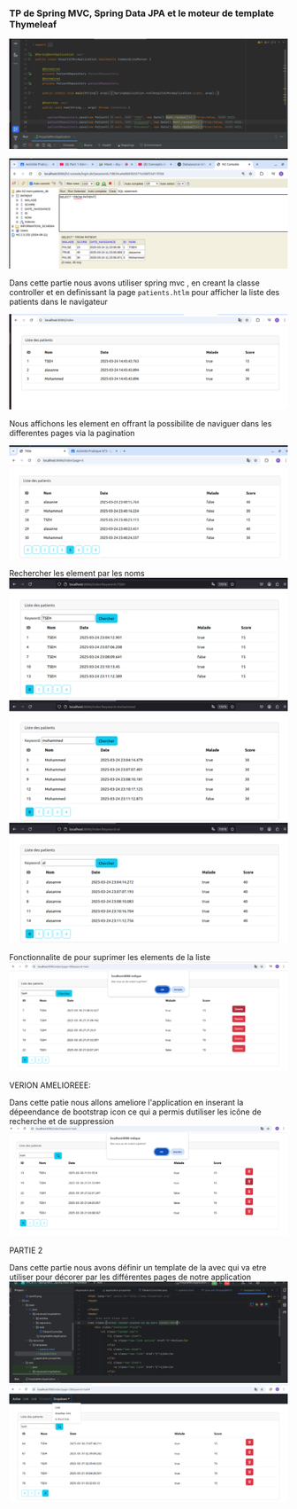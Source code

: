 ### TP  de Spring MVC, Spring Data JPA et le moteur de template Thymeleaf


![entite](./captureDEcran/test10.png)

![test](./captureDEcran/test11.png)

Dans cette partie nous avons utiliser spring mvc , en creant la classe controller 
 et en definissant la page ``patients.htlm`` pour  afficher la liste des  patients dans le navigateur

![test](./captureDEcran/test21.png)

Nous affichons les element en offrant la possibilite de  naviguer dans les differentes pages 
via la pagination

![la pagination](./captureDEcran/test30.png)

 Rechercher les element par les noms 
 ![affichage](./captureDEcran/test41.png)
 ![affichage](./captureDEcran/test42.png)
 ![affichage](./captureDEcran/test43.png)

 Fonctionnalite de pour suprimer les elements de la liste
![suppression](./captureDEcran/supprimer.png)

VERION AMELIOREEE:

Dans cette patie nous  allons ameliore l'application en  inserant la dépeendance de  bootstrap
icon ce qui a permis dutiliser les icône de recherche et de suppression
![version ameliorée](./captureDEcran/amelioration.png)

PARTIE 2 

Dans cette partie nous avons définir un template de la  avec   qui va etre utiliser pour 
décorer par les différentes pages de notre application
![code](./captureDEcran/templatecode.png)
![resultat](./captureDEcran/teplateresultat.png)


 